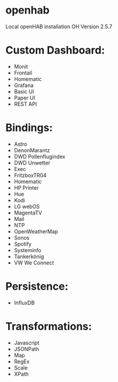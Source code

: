 # openhab
Local openHAB installation
OH Version 2.5.7

# Custom Dashboard:
- Monit
- Frontail
- Homematic
- Grafana
- Basic UI
- Paper UI
- REST API

# Bindings:
- Astro
- DenonMarantz
- DWD Pollenflugindex
- DWD Unwetter
- Exec
- FritzboxTR04
- Homematic
- HP Printer
- Hue
- Kodi
- LG webOS
- MagentaTV
- Mail
- NTP
- OpenWeatherMap
- Sonos
- Spotify
- Systeminfo
- Tankerkönig
- VW We Connect

# Persistence:
- InfluxDB

# Transformations:
- Javascript
- JSONPath
- Map
- RegEx
- Scale
- XPath
